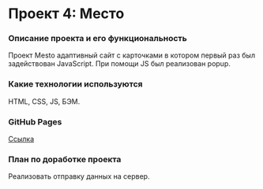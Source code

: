# Проект 4: Место

### Описание проекта и его функциональность
Проект Mesto адаптивный сайт с карточками в котором первый раз был задействован JavaScript. При помощи JS был реализован popup. 

### Какие технологии используются
HTML, CSS, JS, БЭМ.

### GitHub Pages
[Ссылка](https://vonorapunzel.github.io/mesto/index.html)

### План по доработке проекта
Реализовать отправку данных на сервер.

